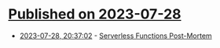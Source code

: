 # [Published on 2023-07-28](index.md)

* [2023-07-28, 20:37:02](https://lobste.rs/s/ucf9dz/serverless_functions_post_mortem) - [Serverless Functions Post-Mortem](https://matduggan.com/serverless-functions-post-mortem/)
